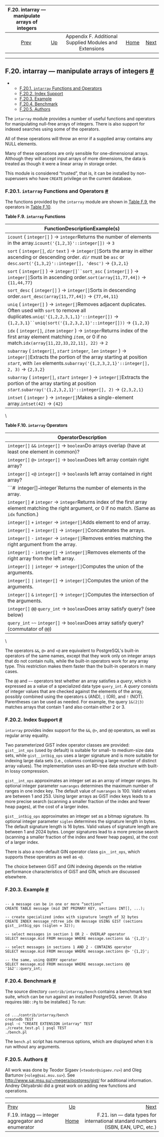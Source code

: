<!--?xml version="1.0" encoding="UTF-8" standalone="no"?-->

|              F.20. intarray — manipulate arrays of integers             |                                                                             |                                                        |                                                       |                                                                                                      |
| :---------------------------------------------------------------------: | :-------------------------------------------------------------------------- | :----------------------------------------------------: | ----------------------------------------------------: | ---------------------------------------------------------------------------------------------------: |
| [Prev](intagg.html "F.19. intagg — integer aggregator and enumerator")  | [Up](contrib.html "Appendix F. Additional Supplied Modules and Extensions") | Appendix F. Additional Supplied Modules and Extensions | [Home](index.html "PostgreSQL 17devel Documentation") |  [Next](isn.html "F.21. isn — data types for international standard numbers (ISBN, EAN, UPC, etc.)") |

***

## F.20. intarray — manipulate arrays of integers [#](#INTARRAY)

*   *   [F.20.1. `intarray` Functions and Operators](intarray.html#INTARRAY-FUNCS-OPS)
    *   [F.20.2. Index Support](intarray.html#INTARRAY-INDEX)
    *   [F.20.3. Example](intarray.html#INTARRAY-EXAMPLE)
    *   [F.20.4. Benchmark](intarray.html#INTARRAY-BENCHMARK)
    *   [F.20.5. Authors](intarray.html#INTARRAY-AUTHORS)



The `intarray` module provides a number of useful functions and operators for manipulating null-free arrays of integers. There is also support for indexed searches using some of the operators.

All of these operations will throw an error if a supplied array contains any NULL elements.

Many of these operations are only sensible for one-dimensional arrays. Although they will accept input arrays of more dimensions, the data is treated as though it were a linear array in storage order.

This module is considered “trusted”, that is, it can be installed by non-superusers who have `CREATE` privilege on the current database.

### F.20.1. `intarray` Functions and Operators [#](#INTARRAY-FUNCS-OPS)

The functions provided by the `intarray` module are shown in [Table F.9](intarray.html#INTARRAY-FUNC-TABLE "Table F.9. intarray Functions"), the operators in [Table F.10](intarray.html#INTARRAY-OP-TABLE "Table F.10. intarray Operators").

**Table F.9. `intarray` Functions**

| FunctionDescriptionExample(s)                                                                                                                                                                                                      |
| ---------------------------------------------------------------------------------------------------------------------------------------------------------------------------------------------------------------------------------- |
| `icount` ( `integer[]` ) → `integer`Returns the number of elements in the array.`icount('{1,2,3}'::integer[])` → `3`                                                                                                           |
| `sort` ( `integer[]`, *`dir`* `text` ) → `integer[]`Sorts the array in either ascending or descending order. *`dir`* must be `asc` or `desc`.`sort('{1,3,2}'::integer[], 'desc')` → `{3,2,1}`                                  |
| `sort` ( `integer[]` ) → `integer[]``sort_asc` ( `integer[]` ) → `integer[]`Sorts in ascending order.`sort(array[11,77,44])` → `{11,44,77}`                                                                                    |
| `sort_desc` ( `integer[]` ) → `integer[]`Sorts in descending order.`sort_desc(array[11,77,44])` → `{77,44,11}`                                                                                                                 |
| `uniq` ( `integer[]` ) → `integer[]`Removes adjacent duplicates. Often used with `sort` to remove all duplicates.`uniq('{1,2,2,3,1,1}'::integer[])` → `{1,2,3,1}``uniq(sort('{1,2,3,2,1}'::integer[]))` → `{1,2,3}`            |
| `idx` ( `integer[]`, *`item`* `integer` ) → `integer`Returns index of the first array element matching *`item`*, or 0 if no match.`idx(array[11,22,33,22,11], 22)` → `2`                                                       |
| `subarray` ( `integer[]`, *`start`* `integer`, *`len`* `integer` ) → `integer[]`Extracts the portion of the array starting at position *`start`*, with *`len`* elements.`subarray('{1,2,3,2,1}'::integer[], 2, 3)` → `{2,3,2}` |
| `subarray` ( `integer[]`, *`start`* `integer` ) → `integer[]`Extracts the portion of the array starting at position *`start`*.`subarray('{1,2,3,2,1}'::integer[], 2)` → `{2,3,2,1}`                                                |
| `intset` ( `integer` ) → `integer[]`Makes a single-element array.`intset(42)` → `{42}`                                                                                                                                         |

\


**Table F.10. `intarray` Operators**

| OperatorDescription                                                                                                                                    |
| ------------------------------------------------------------------------------------------------------------------------------------------------------ |
| `integer[]` `&&` `integer[]` → `boolean`Do arrays overlap (have at least one element in common)?                                                       |
| `integer[]` `@>` `integer[]` → `boolean`Does left array contain right array?                                                                           |
| `integer[]` `<@` `integer[]` → `boolean`Is left array contained in right array?                                                                        |
| ```#` `integer[]` → `integer`Returns the number of elements in the array.                                                                              |
| `integer[]` `#` `integer` → `integer`Returns index of the first array element matching the right argument, or 0 if no match. (Same as `idx` function.) |
| `integer[]` `+` `integer` → `integer[]`Adds element to end of array.                                                                                   |
| `integer[]` `+` `integer[]` → `integer[]`Concatenates the arrays.                                                                                      |
| `integer[]` `-` `integer` → `integer[]`Removes entries matching the right argument from the array.                                                     |
| `integer[]` `-` `integer[]` → `integer[]`Removes elements of the right array from the left array.                                                      |
| `integer[]` `\|` `integer` → `integer[]`Computes the union of the arguments.                                                                           |
| `integer[]` `\|` `integer[]` → `integer[]`Computes the union of the arguments.                                                                         |
| `integer[]` `&` `integer[]` → `integer[]`Computes the intersection of the arguments.                                                                   |
| `integer[]` `@@` `query_int` → `boolean`Does array satisfy query? (see below)                                                                          |
| `query_int` `~~` `integer[]` → `boolean`Does array satisfy query? (commutator of `@@`)                                                                 |

\


The operators `&&`, `@>` and `<@` are equivalent to PostgreSQL's built-in operators of the same names, except that they work only on integer arrays that do not contain nulls, while the built-in operators work for any array type. This restriction makes them faster than the built-in operators in many cases.

The `@@` and `~~` operators test whether an array satisfies a *query*, which is expressed as a value of a specialized data type `query_int`. A *query* consists of integer values that are checked against the elements of the array, possibly combined using the operators `&` (AND), `|` (OR), and `!` (NOT). Parentheses can be used as needed. For example, the query `1&(2|3)` matches arrays that contain 1 and also contain either 2 or 3.

### F.20.2. Index Support [#](#INTARRAY-INDEX)

`intarray` provides index support for the `&&`, `@>`, and `@@` operators, as well as regular array equality.

Two parameterized GiST index operator classes are provided: `gist__int_ops` (used by default) is suitable for small- to medium-size data sets, while `gist__intbig_ops` uses a larger signature and is more suitable for indexing large data sets (i.e., columns containing a large number of distinct array values). The implementation uses an RD-tree data structure with built-in lossy compression.

`gist__int_ops` approximates an integer set as an array of integer ranges. Its optional integer parameter `numranges` determines the maximum number of ranges in one index key. The default value of `numranges` is 100. Valid values are between 1 and 253. Using larger arrays as GiST index keys leads to a more precise search (scanning a smaller fraction of the index and fewer heap pages), at the cost of a larger index.

`gist__intbig_ops` approximates an integer set as a bitmap signature. Its optional integer parameter `siglen` determines the signature length in bytes. The default signature length is 16 bytes. Valid values of signature length are between 1 and 2024 bytes. Longer signatures lead to a more precise search (scanning a smaller fraction of the index and fewer heap pages), at the cost of a larger index.

There is also a non-default GIN operator class `gin__int_ops`, which supports these operators as well as `<@`.

The choice between GiST and GIN indexing depends on the relative performance characteristics of GiST and GIN, which are discussed elsewhere.

### F.20.3. Example [#](#INTARRAY-EXAMPLE)

```

-- a message can be in one or more “sections”
CREATE TABLE message (mid INT PRIMARY KEY, sections INT[], ...);

-- create specialized index with signature length of 32 bytes
CREATE INDEX message_rdtree_idx ON message USING GIST (sections gist__intbig_ops (siglen = 32));

-- select messages in section 1 OR 2 - OVERLAP operator
SELECT message.mid FROM message WHERE message.sections && '{1,2}';

-- select messages in sections 1 AND 2 - CONTAINS operator
SELECT message.mid FROM message WHERE message.sections @> '{1,2}';

-- the same, using QUERY operator
SELECT message.mid FROM message WHERE message.sections @@ '1&2'::query_int;
```

### F.20.4. Benchmark [#](#INTARRAY-BENCHMARK)

The source directory `contrib/intarray/bench` contains a benchmark test suite, which can be run against an installed PostgreSQL server. (It also requires `DBD::Pg` to be installed.) To run:

```

cd .../contrib/intarray/bench
createdb TEST
psql -c "CREATE EXTENSION intarray" TEST
./create_test.pl | psql TEST
./bench.pl
```

The `bench.pl` script has numerous options, which are displayed when it is run without any arguments.

### F.20.5. Authors [#](#INTARRAY-AUTHORS)

All work was done by Teodor Sigaev (`<teodor@sigaev.ru>`) and Oleg Bartunov (`<oleg@sai.msu.su>`). See <http://www.sai.msu.su/~megera/postgres/gist/> for additional information. Andrey Oktyabrski did a great work on adding new functions and operations.

***

|                                                                         |                                                                             |                                                                                                      |
| :---------------------------------------------------------------------- | :-------------------------------------------------------------------------: | ---------------------------------------------------------------------------------------------------: |
| [Prev](intagg.html "F.19. intagg — integer aggregator and enumerator")  | [Up](contrib.html "Appendix F. Additional Supplied Modules and Extensions") |  [Next](isn.html "F.21. isn — data types for international standard numbers (ISBN, EAN, UPC, etc.)") |
| F.19. intagg — integer aggregator and enumerator                        |            [Home](index.html "PostgreSQL 17devel Documentation")            |                     F.21. isn — data types for international standard numbers (ISBN, EAN, UPC, etc.) |
